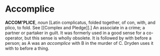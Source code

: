 # Accomplice

**ACCOM'PLICE**, _noun_ \[Latin complicatus, folded together, of con, with, and plico, to fold. See [[Complex and Pledge]].\] An associate in a crime; a partner or partaker in guilt. It was formerly used in a good sense for a co-operator, but this sense is wholly obsolete. It is followed by with before a person; as A was an _accomplice_ with B in the murder of C. Dryden uses it with to before a thing.